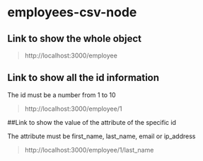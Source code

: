 # employees-csv-node

## Link to show the whole object

>http://localhost:3000/employee

## Link to show all the id information

The id must be a number from 1 to 10
>http://localhost:3000/employee/1

##Link to show the value of the attribute of the specific id

The attribute must be first_name, last_name, email or ip_address
>http://localhost:3000/employee/1/last_name
